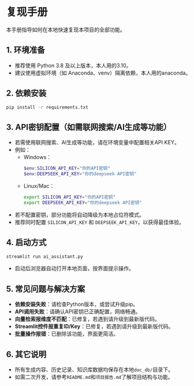 # 复现手册

本手册指导如何在本地快速复现本项目的全部功能。

## 1. 环境准备
- 推荐使用 Python 3.8 及以上版本，本人用的3.10。
- 建议使用虚拟环境（如 Anaconda、venv）隔离依赖，本人用的anaconda。

## 2. 依赖安装
```bash
pip install -r requirements.txt
```

## 3. API密钥配置（如需联网搜索/AI生成等功能）
- 若需使用联网搜索、AI生成等功能，请在环境变量中配置相关API KEY。
- 例如：
  - Windows：
    ```powershell
    $env:SILICON_API_KEY="你的API密钥"
    $env:DEEPSEEK_API_KEY="你的deepseek API密钥"
    ```
  - Linux/Mac：
    ```bash
    export SILICON_API_KEY="你的API密钥"
    export DEEPSEEK_API_KEY="你的deepseek API密钥"
    ```
- 若不配置密钥，部分功能将自动降级为本地占位符模式。
- 推荐同时配置 `SILICON_API_KEY` 和 `DEEPSEEK_API_KEY`，以获得最佳体验。

## 4. 启动方式
```bash
streamlit run ai_assistant.py
```
- 启动后浏览器自动打开本地页面，按界面提示操作。

## 5. 常见问题与解决方案
- **依赖安装失败**：请检查Python版本，或尝试升级pip。
- **API调用失败**：请确认API密钥已正确配置，网络畅通。
- **向量检索报维度不匹配**：已修复，若遇到请升级到最新版代码。
- **Streamlit控件报重复ID/Key**：已修复，若遇到请升级到最新版代码。
- **批量操作报错**：已删除该功能，界面更简洁。

## 6. 其它说明
- 所有生成内容、历史记录、知识库数据均保存在本地`doc_db/`目录下。
- 如需二次开发，请参考`README.md`和`项目报告.md`了解项目结构与功能。 